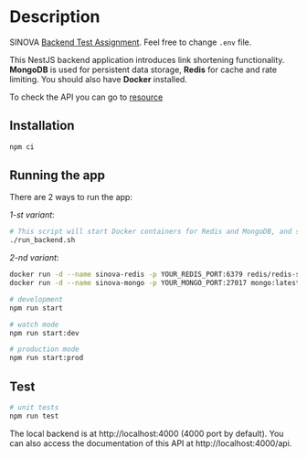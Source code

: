 # Description

SINOVA <a href="https://docs.google.com/document/d/1c39vzhs7fJtoeJLN7nLjZozOl_fCnQeRd3-O1Z3UAIA/edit#heading=h.6b2ayq5yibqs">Backend Test Assignment</a>. Feel free to change `.env` file.

This NestJS backend application introduces link shortening functionality. **MongoDB** is used for persistent data storage, **Redis** for cache and rate limiting.
You should also have **Docker** installed.

To check the API you can go to <a href="http://ec2-16-170-245-217.eu-north-1.compute.amazonaws.com:4000/api">resource</a>

## Installation

```bash
npm ci
```

## Running the app

There are 2 ways to run the app:

_1-st variant_:

```bash
# This script will start Docker containers for Redis and MongoDB, and start the app in watch mode
./run_backend.sh
```

_2-nd variant_:

```bash
docker run -d --name sinova-redis -p YOUR_REDIS_PORT:6379 redis/redis-stack-server:latest
docker run -d --name sinova-mongo -p YOUR_MONGO_PORT:27017 mongo:latest

# development
npm run start

# watch mode
npm run start:dev

# production mode
npm run start:prod
```

## Test

```bash
# unit tests
npm run test
```

The local backend is at http://localhost:4000 (4000 port by default). You can also access the documentation of this API at http://localhost:4000/api.
